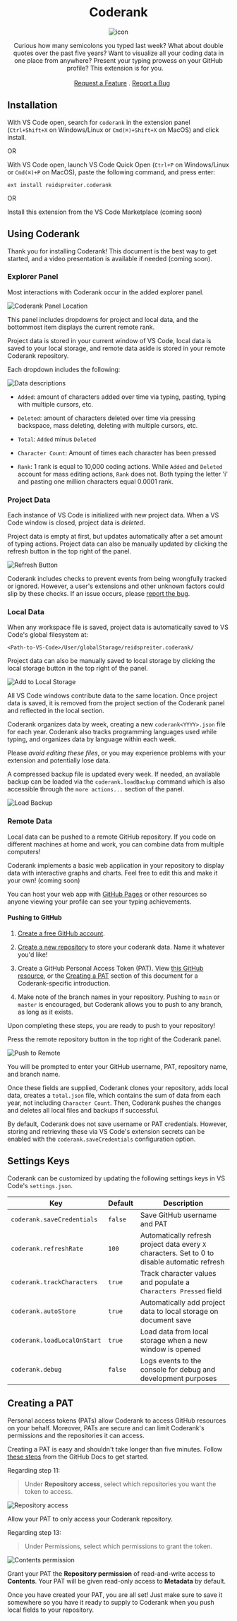 <div align="center">

# Coderank

![icon](./icon.png)

</div>

<p align="center">
 Curious how many semicolons you typed last week? What about double quotes over the past five years? Want to visualize all your coding data in one place from anywhere? Present your typing prowess on your GitHub profile? This extension is for you.
    <br>
    <br>
    <a href="https://github.com/reidspreiter/coderank/issues/new?assignees=&labels=enhancement&projects=&template=feature_request.md&title=">Request a Feature</a>
    .
    <a href="https://github.com/reidspreiter/coderank/issues/new?assignees=&labels=bug&projects=&template=bug_report.md&title=">Report a Bug</a>
</p>

## Installation

With VS Code open, search for `coderank` in the extension panel (`Ctrl+Shift+X` on Windows/Linux or `Cmd(⌘)+Shift+X` on MacOS) and click install.

OR

With VS Code open, launch VS Code Quick Open (`Ctrl+P` on Windows/Linux or `Cmd(⌘)+P` on MacOS), paste the following command, and press enter:

```
ext install reidspreiter.coderank
```

OR

Install this extension from the VS Code Marketplace (coming soon)

## Using Coderank

Thank you for installing Coderank! This document is the best way to get started, and a video presentation is available if needed (coming soon).

### Explorer Panel

Most interactions with Coderank occur in the added explorer panel.

![Coderank Panel Location](./static/location.png)

This panel includes dropdowns for project and local data, and the bottommost item displays the current remote rank.

Project data is stored in your current window of VS Code, local data is saved to your local storage, and remote data aside is stored in your remote Coderank repository.

Each dropdown includes the following:

![Data descriptions](./static/panelDescriptions.png)

- `Added`: amount of characters added over time via typing, pasting, typing with multiple cursors, etc.

- `Deleted`: amount of characters deleted over time via pressing backspace, mass deleting, deleting with multiple cursors, etc.

- `Total`: `Added` minus `Deleted`

- `Character Count`: Amount of times each character has been pressed

- `Rank`: 1 rank is equal to 10,000 coding actions. While `Added` and `Deleted` account for mass editing actions, `Rank` does not. Both typing the letter 'i' and pasting one million characters equal 0.0001 rank.

### Project Data

Each instance of VS Code is initialized with new project data. When a VS Code window is closed, project data is _deleted_.

Project data is empty at first, but updates automatically after a set amount of typing actions. Project data can also be manually updated by clicking the refresh button in the top right of the panel.

![Refresh Button](./static/refresh.png)

Coderank includes checks to prevent events from being wrongfully tracked or ignored. However, a user's extensions and other unknown factors could slip by these checks. If an issue occurs, please [report the bug](https://github.com/reidspreiter/coderank/issues/new?assignees=&labels=bug&projects=&template=bug_report.md&title=).


### Local Data

When any workspace file is saved, project data is automatically saved to VS Code's global filesystem at: 

```
<Path-to-VS-Code>/User/globalStorage/reidspreiter.coderank/
```

Project data can also be manually saved to local storage by clicking the local storage button in the top right of the panel.

![Add to Local Storage](./static/projectToLocal.png)

All VS Code windows contribute data to the same location. Once project data is saved, it is removed from the project section of the Coderank panel and reflected in the local section.

Coderank organizes data by week, creating a new `coderank<YYYY>.json` file for each year. Coderank also tracks programming languages used while typing, and organizes data by language within each week.

Please _avoid editing these files_, or you may experience problems with your extension and potentially lose data.

A compressed backup file is updated every week. If needed, an available backup can be loaded via the `coderank.loadBackup` command which is also accessible through the `more actions...` section of the panel.

![Load Backup](./static/loadBackup.png)

### Remote Data

Local data can be pushed to a remote GitHub repository. If you code on different machines at home and work, you can combine data from multiple computers!

Coderank implements a basic web application in your repository to display data with interactive graphs and charts. Feel free to edit this and make it your own! (coming soon)

You can host your web app with [GitHub Pages](https://pages.github.com/) or other resources so anyone viewing your profile can see your typing achievements.

#### Pushing to GitHub

1. [Create a free GitHub account](https://github.com/).

2. [Create a new repository](https://docs.github.com/en/repositories/creating-and-managing-repositories/quickstart-for-repositories) to store your coderank data. Name it whatever you'd like!

3. Create a GitHub Personal Access Token (PAT). View [this GitHub resource](https://docs.github.com/en/authentication/keeping-your-account-and-data-secure/managing-your-personal-access-tokens#creating-a-fine-grained-personal-access-token), or the [Creating a PAT](#creating-a-pat) section of this document for a Coderank-specific introduction.

4. Make note of the branch names in your repository. Pushing to `main` or `master` is encouraged, but Coderank allows you to push to any branch, as long as it exists.

Upon completing these steps, you are ready to push to your repository!

Press the remote repository button in the top right of the Coderank panel.

![Push to Remote](./static/localToRemote.png)

You will be prompted to enter your GitHub username, PAT, repository name, and branch name.

Once these fields are supplied, Coderank clones your repository, adds local data, creates a `total.json` file, which contains the sum of data from each year, not including `Character Count`. Then, Coderank pushes the changes and deletes all local files and backups if successful.

By default, Coderank does not save username or PAT credentials. However, storing and retrieving these via VS Code's extension secrets can be enabled with the `coderank.saveCredentials` configuration option.

## Settings Keys

Coderank can be customized by updating the following settings keys in VS Code's `settings.json`.

| Key | Default | Description |
|-----|---------|-------------|
| `coderank.saveCredentials` | `false` | Save GitHub username and PAT
| `coderank.refreshRate` | `100` | Automatically refresh project data every `X` characters. Set to 0 to disable automatic refresh |
| `coderank.trackCharacters` | `true` | Track character values and populate a `Characters Pressed` field |
| `coderank.autoStore` | `true` | Automatically add project data to local storage on document save |
| `coderank.loadLocalOnStart` | `true` | Load data from local storage when a new window is opened |
| `coderank.debug` | `false` | Logs events to the console for debug and development purposes |

## Creating a PAT

Personal access tokens (PATs) allow Coderank to access GitHub resources on your behalf. Moreover, PATs are secure and can limit Coderank's permissions and the repositories it can access.

Creating a PAT is easy and shouldn't take longer than five minutes. Follow [these steps](https://docs.github.com/en/authentication/keeping-your-account-and-data-secure/managing-your-personal-access-tokens#creating-a-fine-grained-personal-access-token) from the GitHub Docs to get started.

Regarding step 11:
>Under **Repository access**, select which repositories you want the token to access.

![Repository access](./static/PATRepository.png)

Allow your PAT to only access your Coderank repository.

Regarding step 13:
>Under Permissions, select which permissions to grant the token.

![Contents permission](./static/PATPermissions.png)

Grant your PAT the **Repository permission** of read-and-write access to **Contents**. Your PAT will be given read-only access to **Metadata** by default.

Once you have created your PAT, you are all set! Just make sure to save it somewhere so you have it ready to supply to Coderank when you push local fields to your repository.
